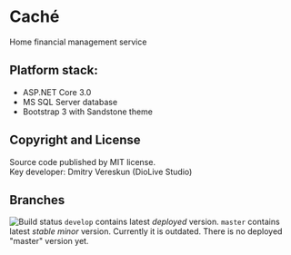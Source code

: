 # Caché
Home financial management service

## Platform stack:
- ASP.NET Core 3.0
- MS SQL Server database
- Bootstrap 3 with Sandstone theme

## Copyright and License

Source code published by MIT license.  
Key developer: Dmitry Vereskun (DioLive Studio)

## Branches
![Build status](https://dev.azure.com/dio/BlackMint/_apis/build/status/BlackMint-Dev%20CI) `develop` contains latest _deployed_ version.
`master` contains latest _stable minor_ version. Currently it is outdated. There is no deployed "master" version yet.
